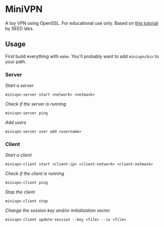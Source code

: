 # MiniVPN

A toy VPN using OpenSSL. For educational use only.
Based on [this tutorial](http://www.cis.syr.edu/~wedu/seed/Labs_12.04/Networking/VPN/VPN.pdf) by SEED labs.

## Usage

First build everything with `make`. You'll probably want to add `minivpn/bin` to your path.

### Server

_Start a server_

```
minivpn-server start <network> <netmask>
```

_Check if the server is running_

```
minivpn-server ping
```

_Add users_

```
minivpn-server user add <username>
```

### Client

_Start a client_

```
minivpn-client start <client-ip> <client-network> <client-netmask>
```

_Check if the client is running_

```
minivpn-client ping
```

_Stop the client_

```
minivpn-client stop
```

_Change the session key and/or initialization vector_

```
minivpn-client update-session --key <file> --iv <file>
```
